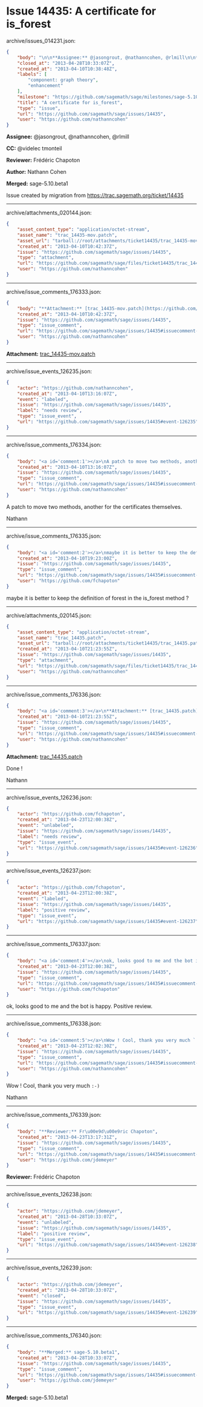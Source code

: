# Issue 14435: A certificate for is_forest

archive/issues_014231.json:
```json
{
    "body": "\n\n**Assignee:** @jasongrout, @nathanncohen, @rlmill\n\n**CC:**  @videlec tmonteil\n\n**Reviewer:** Fr\u00e9d\u00e9ric Chapoton\n\n**Author:** Nathann Cohen\n\n**Merged:** sage-5.10.beta1\n\nIssue created by migration from https://trac.sagemath.org/ticket/14435\n\n",
    "closed_at": "2013-04-28T10:33:07Z",
    "created_at": "2013-04-10T10:38:48Z",
    "labels": [
        "component: graph theory",
        "enhancement"
    ],
    "milestone": "https://github.com/sagemath/sage/milestones/sage-5.10",
    "title": "A certificate for is_forest",
    "type": "issue",
    "url": "https://github.com/sagemath/sage/issues/14435",
    "user": "https://github.com/nathanncohen"
}
```


**Assignee:** @jasongrout, @nathanncohen, @rlmill

**CC:**  @videlec tmonteil

**Reviewer:** Frédéric Chapoton

**Author:** Nathann Cohen

**Merged:** sage-5.10.beta1

Issue created by migration from https://trac.sagemath.org/ticket/14435





---

archive/attachments_020144.json:
```json
{
    "asset_content_type": "application/octet-stream",
    "asset_name": "trac_14435-mov.patch",
    "asset_url": "tarball://root/attachments/ticket14435/trac_14435-mov.patch",
    "created_at": "2013-04-10T10:42:37Z",
    "issue": "https://github.com/sagemath/sage/issues/14435",
    "type": "attachment",
    "url": "https://github.com/sagemath/sage/files/ticket14435/trac_14435-mov.patch",
    "user": "https://github.com/nathanncohen"
}
```



---

archive/issue_comments_176333.json:
```json
{
    "body": "**Attachment:** [trac_14435-mov.patch](https://github.com/sagemath/sage/files/ticket14435/trac_14435-mov.patch)",
    "created_at": "2013-04-10T10:42:37Z",
    "issue": "https://github.com/sagemath/sage/issues/14435",
    "type": "issue_comment",
    "url": "https://github.com/sagemath/sage/issues/14435#issuecomment-176333",
    "user": "https://github.com/nathanncohen"
}
```

**Attachment:** [trac_14435-mov.patch](https://github.com/sagemath/sage/files/ticket14435/trac_14435-mov.patch)



---

archive/issue_events_126235.json:
```json
{
    "actor": "https://github.com/nathanncohen",
    "created_at": "2013-04-10T13:16:07Z",
    "event": "labeled",
    "issue": "https://github.com/sagemath/sage/issues/14435",
    "label": "needs review",
    "type": "issue_event",
    "url": "https://github.com/sagemath/sage/issues/14435#event-126235"
}
```



---

archive/issue_comments_176334.json:
```json
{
    "body": "<a id='comment:1'></a>\nA patch to move two methods, another for the certificates themselves.\n\nNathann",
    "created_at": "2013-04-10T13:16:07Z",
    "issue": "https://github.com/sagemath/sage/issues/14435",
    "type": "issue_comment",
    "url": "https://github.com/sagemath/sage/issues/14435#issuecomment-176334",
    "user": "https://github.com/nathanncohen"
}
```

<a id='comment:1'></a>
A patch to move two methods, another for the certificates themselves.

Nathann



---

archive/issue_comments_176335.json:
```json
{
    "body": "<a id='comment:2'></a>\nmaybe it is better to keep the definition of forest in the is_forest method ?",
    "created_at": "2013-04-10T19:23:00Z",
    "issue": "https://github.com/sagemath/sage/issues/14435",
    "type": "issue_comment",
    "url": "https://github.com/sagemath/sage/issues/14435#issuecomment-176335",
    "user": "https://github.com/fchapoton"
}
```

<a id='comment:2'></a>
maybe it is better to keep the definition of forest in the is_forest method ?



---

archive/attachments_020145.json:
```json
{
    "asset_content_type": "application/octet-stream",
    "asset_name": "trac_14435.patch",
    "asset_url": "tarball://root/attachments/ticket14435/trac_14435.patch",
    "created_at": "2013-04-10T21:23:55Z",
    "issue": "https://github.com/sagemath/sage/issues/14435",
    "type": "attachment",
    "url": "https://github.com/sagemath/sage/files/ticket14435/trac_14435.patch",
    "user": "https://github.com/nathanncohen"
}
```



---

archive/issue_comments_176336.json:
```json
{
    "body": "<a id='comment:3'></a>\n**Attachment:** [trac_14435.patch](https://github.com/sagemath/sage/files/ticket14435/trac_14435.patch)\n\nDone !\n\nNathann",
    "created_at": "2013-04-10T21:23:55Z",
    "issue": "https://github.com/sagemath/sage/issues/14435",
    "type": "issue_comment",
    "url": "https://github.com/sagemath/sage/issues/14435#issuecomment-176336",
    "user": "https://github.com/nathanncohen"
}
```

<a id='comment:3'></a>
**Attachment:** [trac_14435.patch](https://github.com/sagemath/sage/files/ticket14435/trac_14435.patch)

Done !

Nathann



---

archive/issue_events_126236.json:
```json
{
    "actor": "https://github.com/fchapoton",
    "created_at": "2013-04-23T12:00:38Z",
    "event": "unlabeled",
    "issue": "https://github.com/sagemath/sage/issues/14435",
    "label": "needs review",
    "type": "issue_event",
    "url": "https://github.com/sagemath/sage/issues/14435#event-126236"
}
```



---

archive/issue_events_126237.json:
```json
{
    "actor": "https://github.com/fchapoton",
    "created_at": "2013-04-23T12:00:38Z",
    "event": "labeled",
    "issue": "https://github.com/sagemath/sage/issues/14435",
    "label": "positive review",
    "type": "issue_event",
    "url": "https://github.com/sagemath/sage/issues/14435#event-126237"
}
```



---

archive/issue_comments_176337.json:
```json
{
    "body": "<a id='comment:4'></a>\nok, looks good to me and the bot is happy. Positive review.",
    "created_at": "2013-04-23T12:00:38Z",
    "issue": "https://github.com/sagemath/sage/issues/14435",
    "type": "issue_comment",
    "url": "https://github.com/sagemath/sage/issues/14435#issuecomment-176337",
    "user": "https://github.com/fchapoton"
}
```

<a id='comment:4'></a>
ok, looks good to me and the bot is happy. Positive review.



---

archive/issue_comments_176338.json:
```json
{
    "body": "<a id='comment:5'></a>\nWow ! Cool, thank you very much `:-)`\n\nNathann",
    "created_at": "2013-04-23T12:02:30Z",
    "issue": "https://github.com/sagemath/sage/issues/14435",
    "type": "issue_comment",
    "url": "https://github.com/sagemath/sage/issues/14435#issuecomment-176338",
    "user": "https://github.com/nathanncohen"
}
```

<a id='comment:5'></a>
Wow ! Cool, thank you very much `:-)`

Nathann



---

archive/issue_comments_176339.json:
```json
{
    "body": "**Reviewer:** Fr\u00e9d\u00e9ric Chapoton",
    "created_at": "2013-04-23T13:17:31Z",
    "issue": "https://github.com/sagemath/sage/issues/14435",
    "type": "issue_comment",
    "url": "https://github.com/sagemath/sage/issues/14435#issuecomment-176339",
    "user": "https://github.com/jdemeyer"
}
```

**Reviewer:** Frédéric Chapoton



---

archive/issue_events_126238.json:
```json
{
    "actor": "https://github.com/jdemeyer",
    "created_at": "2013-04-28T10:33:07Z",
    "event": "unlabeled",
    "issue": "https://github.com/sagemath/sage/issues/14435",
    "label": "positive review",
    "type": "issue_event",
    "url": "https://github.com/sagemath/sage/issues/14435#event-126238"
}
```



---

archive/issue_events_126239.json:
```json
{
    "actor": "https://github.com/jdemeyer",
    "created_at": "2013-04-28T10:33:07Z",
    "event": "closed",
    "issue": "https://github.com/sagemath/sage/issues/14435",
    "type": "issue_event",
    "url": "https://github.com/sagemath/sage/issues/14435#event-126239"
}
```



---

archive/issue_comments_176340.json:
```json
{
    "body": "**Merged:** sage-5.10.beta1",
    "created_at": "2013-04-28T10:33:07Z",
    "issue": "https://github.com/sagemath/sage/issues/14435",
    "type": "issue_comment",
    "url": "https://github.com/sagemath/sage/issues/14435#issuecomment-176340",
    "user": "https://github.com/jdemeyer"
}
```

**Merged:** sage-5.10.beta1
